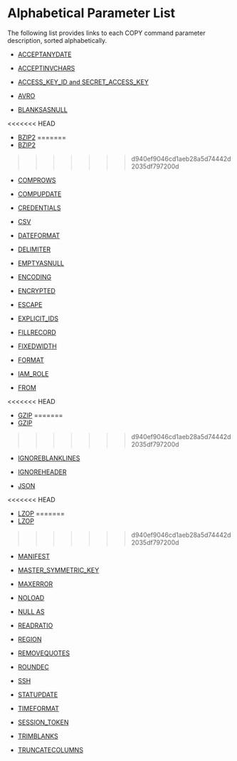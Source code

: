 # Alphabetical Parameter List<a name="r_COPY-alphabetical-parm-list"></a>

The following list provides links to each COPY command parameter description, sorted alphabetically\.

+ [ACCEPTANYDATE](copy-parameters-data-conversion.md#copy-acceptanydate)

+ [ACCEPTINVCHARS](copy-parameters-data-conversion.md#copy-acceptinvchars)

+ [ACCESS_KEY_ID and SECRET_ACCESS_KEY](copy-parameters-authorization.md#copy-access-key-id)

+ [AVRO](copy-parameters-data-format.md#copy-avro)

+ [BLANKSASNULL](copy-parameters-data-conversion.md#copy-blanksasnull)

<<<<<<< HEAD
+ [BZIP2](copy-parameters-file-compression.md#copy-bzip2) 
=======
+ [BZIP2](copy-parameters-data-format.md#copy-bzip2) 
>>>>>>> d940ef9046cd1aeb28a5d74442d2035df797200d

+ [COMPROWS](copy-parameters-data-load.md#copy-comprows)

+ [COMPUPDATE](copy-parameters-data-load.md#copy-compupdate)

+ [CREDENTIALS](copy-parameters-authorization.md#copy-credentials)

+ [CSV](copy-parameters-data-format.md#copy-csv)

+ [DATEFORMAT](copy-parameters-data-conversion.md#copy-dateformat)

+ [DELIMITER](copy-parameters-data-format.md#copy-delimiter)

+ [EMPTYASNULL](copy-parameters-data-conversion.md#copy-emptyasnull)

+ [ENCODING](copy-parameters-data-conversion.md#copy-encoding)

+ [ENCRYPTED](copy-parameters-data-source-s3.md#copy-encrypted)

+ [ESCAPE](copy-parameters-data-conversion.md#copy-escape)

+ [EXPLICIT_IDS](copy-parameters-data-conversion.md#copy-explicit-ids)

+ [FILLRECORD](copy-parameters-data-conversion.md#copy-fillrecord)

+ [FIXEDWIDTH](copy-parameters-data-format.md#copy-fixedwidth)

+ [FORMAT](copy-parameters-data-format.md#copy-format)

+ [IAM_ROLE](copy-parameters-authorization.md#copy-iam-role)

+ [FROM](copy-parameters-data-source-s3.md#copy-parameters-from)

<<<<<<< HEAD
+ [GZIP](copy-parameters-file-compression.md#copy-gzip)
=======
+ [GZIP](copy-parameters-data-format.md#copy-gzip)
>>>>>>> d940ef9046cd1aeb28a5d74442d2035df797200d

+ [IGNOREBLANKLINES](copy-parameters-data-conversion.md#copy-ignoreblanklines)

+ [IGNOREHEADER](copy-parameters-data-conversion.md#copy-ignoreheader)

+ [JSON](copy-parameters-data-format.md#copy-json)

<<<<<<< HEAD
+ [LZOP](copy-parameters-file-compression.md#copy-lzop)
=======
+ [LZOP](copy-parameters-data-format.md#copy-lzop)
>>>>>>> d940ef9046cd1aeb28a5d74442d2035df797200d

+ [MANIFEST](copy-parameters-data-source-s3.md#copy-manifest)

+ [MASTER_SYMMETRIC_KEY](copy-parameters-data-source-s3.md#copy-master-symmetric-key)

+ [MAXERROR](copy-parameters-data-load.md#copy-maxerror)

+ [NOLOAD](copy-parameters-data-load.md#copy-noload)

+ [NULL AS](copy-parameters-data-conversion.md#copy-null-as)

+ [READRATIO](copy-parameters-data-source-dynamodb.md#copy-readratio)

+ [REGION](copy-parameters-data-source-s3.md#copy-region)

+ [REMOVEQUOTES](copy-parameters-data-conversion.md#copy-removequotes)

+ [ROUNDEC](copy-parameters-data-conversion.md#copy-roundec)

+ [SSH](copy-parameters-data-source-ssh.md#copy-ssh)

+ [STATUPDATE](copy-parameters-data-load.md#copy-statupdate)

+ [TIMEFORMAT](copy-parameters-data-conversion.md#copy-timeformat)

+ [SESSION_TOKEN](copy-parameters-authorization.md#copy-token)

+ [TRIMBLANKS](copy-parameters-data-conversion.md#copy-trimblanks)

+ [TRUNCATECOLUMNS](copy-parameters-data-conversion.md#copy-truncatecolumns)